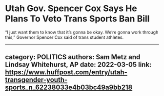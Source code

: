 # Utah Gov. Spencer Cox Says He Plans To Veto Trans Sports Ban Bill

“I just want them to know that it’s gonna be okay. We’re gonna work through this,” Governor Spencer Cox said of trans student athletes.

---
category: POLITICS
authors: Sam Metz and Lindsay Whitehurst, AP
date: 2022-03-05
link: https://www.huffpost.com/entry/utah-transgender-youth-sports_n_62238033e4b03bc49a9bb218
---
